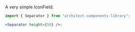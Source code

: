 A very simple IconField.

```jsx
import { Separator } from "architect-components-library";

<Separator height={50} />;
```
